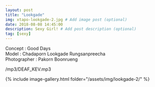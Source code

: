 ```yaml
---
layout: post
title: "Lookgade"
img: xtapo-lookgade-2.jpg # Add image post (optional)
date: 2018-08-08 14:45:00
description: Sexy Girl! # Add post description (optional)
tag: [sexy]
---
```

Concept : Good Days  
Model : Chadaporn Lookgade Rungsanpreecha  
Photographer : Pakorn Boonrueng         

/mp3/DEAF_KEV.mp3

{% include image-gallery.html folder="/assets/img/lookgade-2/" %}
